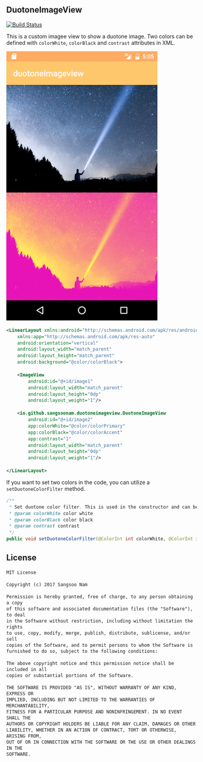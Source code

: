 ## DuotoneImageView

[![Build Status](https://travis-ci.org/SangsooNam/duotoneimageview.svg?branch=master)](https://travis-ci.org/SangsooNam/duotoneimageview)

This is a custom imagee view to show a duotone image. Two colors can be defined with `colorWhite`, `colorBlack` and `contrast` attributes in XML.

![Screenshot](screenshot/image.png)

```xml
<LinearLayout xmlns:android="http://schemas.android.com/apk/res/android"
    xmlns:app="http://schemas.android.com/apk/res-auto"
    android:orientation="vertical"
    android:layout_width="match_parent"
    android:layout_height="match_parent"
    android:background="@color/colorBlack">

    <ImageView
        android:id="@+id/image1"
        android:layout_width="match_parent"
        android:layout_height="0dp"
        android:layout_weight="1"/>

    <io.github.sangsoonam.duotoneimageview.DuotoneImageView
        android:id="@+id/image2"
        app:colorWhite="@color/colorPrimary"
        app:colorBlack="@color/colorAccent"
        app:contrast="1"
        android:layout_width="match_parent"
        android:layout_height="0dp"
        android:layout_weight="1"/>

</LinearLayout>
```

If you want to set two colors in the code, you can utilize a `setDuotoneColorFilter` method.
```java
/**
 * Set duotone color filter. This is used in the constructor and can be used later time also.
 * @param colorWhite color white
 * @param colorBlack color black
 * @param contrast contrast
 */
public void setDuotoneColorFilter(@ColorInt int colorWhite, @ColorInt int colorBlack, float contrast)
```

## License
```
MIT License

Copyright (c) 2017 Sangsoo Nam

Permission is hereby granted, free of charge, to any person obtaining a copy
of this software and associated documentation files (the "Software"), to deal
in the Software without restriction, including without limitation the rights
to use, copy, modify, merge, publish, distribute, sublicense, and/or sell
copies of the Software, and to permit persons to whom the Software is
furnished to do so, subject to the following conditions:

The above copyright notice and this permission notice shall be included in all
copies or substantial portions of the Software.

THE SOFTWARE IS PROVIDED "AS IS", WITHOUT WARRANTY OF ANY KIND, EXPRESS OR
IMPLIED, INCLUDING BUT NOT LIMITED TO THE WARRANTIES OF MERCHANTABILITY,
FITNESS FOR A PARTICULAR PURPOSE AND NONINFRINGEMENT. IN NO EVENT SHALL THE
AUTHORS OR COPYRIGHT HOLDERS BE LIABLE FOR ANY CLAIM, DAMAGES OR OTHER
LIABILITY, WHETHER IN AN ACTION OF CONTRACT, TORT OR OTHERWISE, ARISING FROM,
OUT OF OR IN CONNECTION WITH THE SOFTWARE OR THE USE OR OTHER DEALINGS IN THE
SOFTWARE.
```
